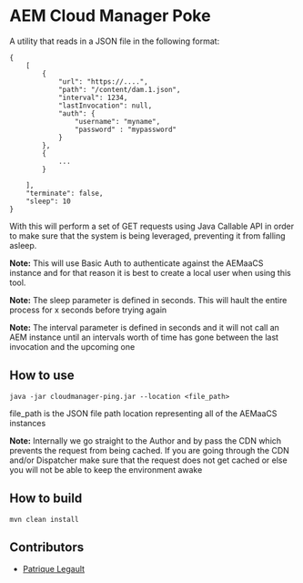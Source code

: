 # AEM Cloud Manager Poke

A utility that reads in a JSON file in the following format:

```
{
    [
        {
            "url": "https://....",
            "path": "/content/dam.1.json",
            "interval": 1234,
            "lastInvocation": null,
            "auth": {
                "username": "myname",
                "password" : "mypassword"
            }
        },
        {
            ...
        }

    ],
    "terminate": false,
    "sleep": 10
}
```

With this will perform a set of GET requests using Java Callable API in order to make sure that the system is being leveraged, preventing it from falling asleep.

**Note:** This will use Basic Auth to authenticate against the AEMaaCS instance and for that reason it is best to create a local user when using this tool.

**Note:** The sleep parameter is defined in seconds. This will hault the entire process for x seconds before trying again

**Note:** The interval parameter is defined in seconds and it will not call an AEM instance until an intervals worth of time has gone between the last invocation and the upcoming one

## How to use

`java -jar cloudmanager-ping.jar --location <file_path>`

file_path is the JSON file path location representing all of the AEMaaCS instances

**Note:** Internally we go straight to the Author and by pass the CDN which prevents the request from being cached. If you are going through the CDN and/or Dispatcher make sure that the request does not get cached or else you will not be able to keep the environment awake

## How to build

`mvn clean install`

## Contributors

- [Patrique Legault](https://github.com/pat-lego)

